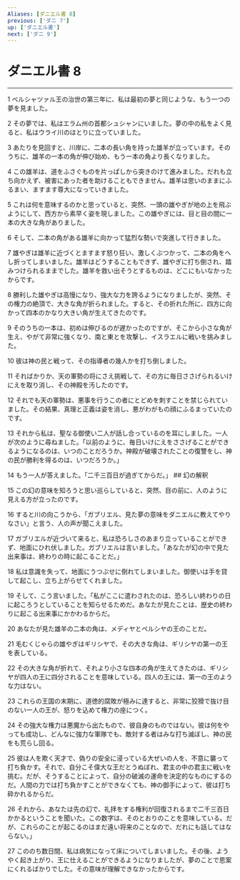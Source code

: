 ```yaml
---
Aliases: [ダニエル書 8]
previous: ['ダニ 7']
up: ['ダニエル書']
next: ['ダニ 9']
---
```

# ダニエル書 8

***




1 
ベルシャツァル王の治世の第三年に、私は最初の夢と同じような、もう一つの夢を見ました。 



2 
その夢では、私はエラム州の首都シュシャンにいました。夢の中の私をよく見ると、私はウライ川のほとりに立っていました。 



3 
あたりを見回すと、川岸に、二本の長い角を持った雄羊が立っています。そのうちに、雄羊の一本の角が伸び始め、もう一本の角より長くなりました。 



4 
この雄羊は、道をふさぐものを片っぱしから突きのけて進みました。だれも立ち向かえず、被害にあった者を助けることもできません。雄羊は思いのままにふるまい、ますます尊大になっていきました。 



5 
これは何を意味するのかと思っていると、突然、一頭の雄やぎが地の上を飛ぶようにして、西方から素早く姿を現しました。この雄やぎには、目と目の間に一本の大きな角がありました。 



6 
そして、二本の角がある雄羊に向かって猛烈な勢いで突進して行きました。 



7 
雄やぎは雄羊に近づくとますます怒り狂い、激しくぶつかって、二本の角をへし折ってしまいました。雄羊はどうすることもできず、雄やぎに打ち倒され、踏みつけられるままでした。雄羊を救い出そうとするものは、どこにもいなかったからです。 



8 
勝利した雄やぎは高慢になり、強大な力を誇るようになりましたが、突然、その権力の絶頂で、大きな角が折られました。すると、その折れた所に、四方に向かって四本のかなり大きい角が生えてきたのです。 



9 
そのうちの一本は、初めは伸びるのが遅かったのですが、そこから小さな角が生え、やがて非常に強くなり、南と東とを攻撃し、イスラエルに戦いを挑みました。 



10 
彼は神の民と戦って、その指導者の幾人かを打ち倒しました。 



11 
そればかりか、天の軍勢の将にさえ挑戦して、その方に毎日ささげられるいけにえを取り消し、その神殿を汚したのです。 



12 
それでも天の軍勢は、悪事を行うこの者にとどめを刺すことを禁じられていました。その結果、真理と正義は姿を消し、悪がわがもの顔にふるまっていたのです。 



13 
それから私は、聖なる御使い二人が話し合っているのを耳にしました。一人が次のように尋ねました。「以前のように、毎日いけにえをささげることができるようになるのは、いつのことだろうか。神殿が破壊されたことの復讐をし、神の民が勝利を得るのは、いつだろうか。」 



14 
もう一人が答えました。「二千三百日が過ぎてからだ。」 ## 幻の解釈 



15 
この幻の意味を知ろうと思い巡らしていると、突然、目の前に、人のように見える方が立ったのです。 



16 
すると川の向こうから、「ガブリエル、見た夢の意味をダニエルに教えてやりなさい」と言う、人の声が聞こえました。 



17 
ガブリエルが近づいて来ると、私は恐ろしさのあまり立っていることができず、地面にひれ伏しました。ガブリエルは言いました。「あなたが幻の中で見た出来事は、終わりの時に起こることだ。」 



18 
私は意識を失って、地面にうつぶせに倒れてしまいました。御使いは手を貸して起こし、立ち上がらせてくれました。 



19 
そして、こう言いました。「私がここに遣わされたのは、恐ろしい終わりの日に起ころうとしていることを知らせるためだ。あなたが見たことは、歴史の終わりに起こる出来事にかかわるからだ。 



20 
あなたが見た雄羊の二本の角は、メディヤとペルシヤの王のことだ。 



21 
毛むくじゃらの雄やぎはギリシヤで、その大きな角は、ギリシヤの第一の王を表している。 



22 
その大きな角が折れて、それより小さな四本の角が生えてきたのは、ギリシヤが四人の王に四分されることを意味している。四人の王には、第一の王のような力はない。 



23 
これらの王国の末期に、道徳的腐敗が極みに達すると、非常に狡猾で抜け目のない一人の王が、怒りを込めて権力の座につく。 



24 
その強大な権力は悪魔から出たもので、彼自身のものではない。彼は何をやっても成功し、どんなに強力な軍隊でも、敵対する者はみな打ち滅ぼし、神の民をも荒らし回る。 



25 
彼は人を欺く天才で、偽りの安全に浸っている大ぜいの人を、不意に襲って打ち負かす。それで、自分こそ偉大な王だとうぬぼれ、君主の中の君主に戦いを挑む。だが、そうすることによって、自分の破滅の運命を決定的なものにするのだ。人間の力では打ち負かすことができなくても、神の御手によって、彼は打ち砕かれるからだ。 



26 
それから、あなたは先の幻で、礼拝をする権利が回復されるまで二千三百日かかるということを聞いた。この数字は、そのとおりのことを意味している。だが、これらのことが起こるのはまだ遠い将来のことなので、だれにも話してはならない。」 



27 
こののち数日間、私は病気になって床についてしまいました。その後、ようやく起き上がり、王に仕えることができるようになりましたが、夢のことで思案にくれるばかりでした。その意味が理解できなかったからです。
